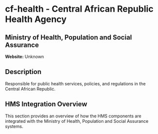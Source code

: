 # cf-health - Central African Republic Health Agency

## Ministry of Health, Population and Social Assurance

**Website:** Unknown

## Description

Responsible for public health services, policies, and regulations in the Central African Republic.

## HMS Integration Overview

This section provides an overview of how the HMS components are integrated with the Ministry of Health, Population and Social Assurance systems.
